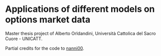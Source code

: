 # Applications of different models on options market data

Master thesis project of Alberto Orldandini, Università Cattolica del Sacro Cuore - UNICATT.

Partial credits for the code to [nanni00](https://github.com/nanni00/).



